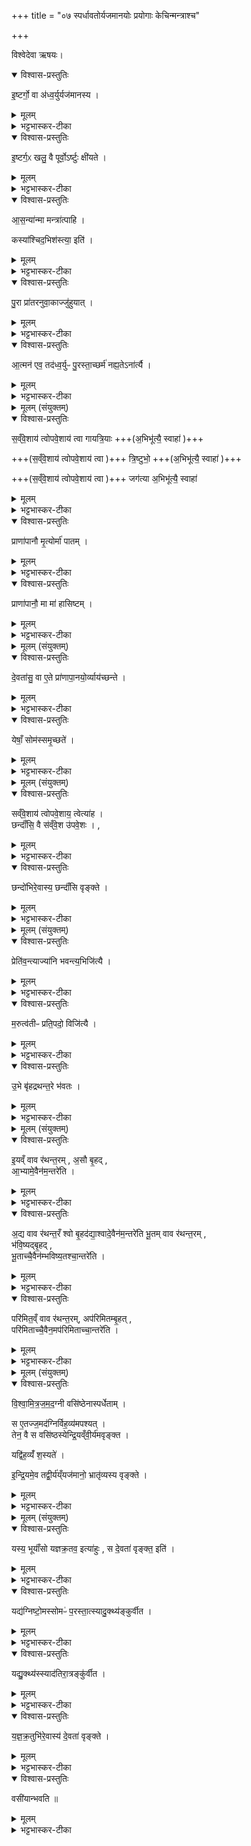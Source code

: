 +++
title = "०७ स्पर्धावतोर्यजमानयोः प्रयोगाः केचिन्मन्त्राश्च"

+++

विश्वेदेवा ऋषयः।

<details open><summary>विश्वास-प्रस्तुतिः</summary>

इ॒ष्टर्गो॒ वा अ॑ध्व॒र्युर्यज॑मानस्य ।
</details>

<details><summary>मूलम्</summary>

इ॒ष्टर्गो॒ वा अ॑ध्व॒र्युर्यज॑मानस्य ।
</details>

<details><summary>भट्टभास्कर-टीका</summary>

1इष्टर्ग इत्यादि ॥ यागेन निमित्तेनार्तेः प्रयोजयिता इष्टर्गः अध्वर्युः यजमानस्य । पृषोदरादिः । यजेरिष्टिः, ऋच्छतेरर्गः । प्रमादालस्यादिना अध्वर्योरपचारेण तन्निमित्तेन वा परापचारादिना यजमानस्यार्तिमार्छति इष्टर्गः इत्येतदुक्तं भवतीत्याचार्याः । दर्वीस्थानीय इत्येके ।
</details>

<details open><summary>विश्वास-प्रस्तुतिः</summary>

इ॒ष्टर्ग॒ᳵ खलु॒ वै पूर्वो॒ऽर्ष्टुः क्षी॑यते ।
</details>

<details><summary>मूलम्</summary>

इ॒ष्टर्ग॒ᳵ खलु॒ वै पूर्वो॒ऽर्ष्टुः क्षी॑यते ।
</details>

<details><summary>भट्टभास्कर-टीका</summary>

भवतु इष्टर्गस्य का क्षतिरिति चेदाह – इष्टर्गो हि अर्ष्टुः आर्तिं गच्छतः पूर्वः क्षीयते प्रथममेव आर्तिं गच्छति; तन्निबन्धनत्वादार्तेः । ऋच्छतेस्तुः, षकारोपजनः छान्दसः ।
</details>

<details open><summary>विश्वास-प्रस्तुतिः</summary>

आ॒स॒न्या॑न्मा मन्त्रा॑त्पाहि  ।     

कस्या॑श्चिद॒भिश॑स्त्या॒ इति॑ ।     
</details>

<details><summary>मूलम्</summary>

आ॒स॒न्या॑न्मा मन्त्रा॑त्पाहि  ।     

कस्या॑श्चिद॒भिश॑स्त्या॒ इति॑ ।     
</details>

<details><summary>भट्टभास्कर-टीका</summary>

तस्मादध्वर्युणा आत्मनश्शर्मणे यत्कर्तव्यम् । तद्विदधाति - आसन्यादिति ।
</details>

<details open><summary>विश्वास-प्रस्तुतिः</summary>

पु॒रा प्रा॑तरनुवा॒काज्जु॑हुयात् ।  
</details>

<details><summary>मूलम्</summary>

पु॒रा प्रा॑तरनुवा॒काज्जु॑हुयात् ।  
</details>

<details><summary>भट्टभास्कर-टीका</summary>

महारात्र उत्थाय पुरा पुरस्तात्प्रातरनुवाकात् आग्नीध्रीये अनेन मन्त्रेण जुहुयात् ।
</details>

<details open><summary>विश्वास-प्रस्तुतिः</summary>

आ॒त्मन॑ एव॒ तद॑ध्व॒र्युᳶ पु॒रस्ता॒च्छर्म॑ नह्य॒तेऽना॑र्त्यै ।  
</details>

<details><summary>मूलम्</summary>

आ॒त्मन॑ एव॒ तद॑ध्व॒र्युᳶ पु॒रस्ता॒च्छर्म॑ नह्य॒तेऽना॑र्त्यै ।  
</details>

<details><summary>भट्टभास्कर-टीका</summary>

ततोध्वर्युरात्मन एवार्थं पुरस्तात् शर्म सुखं आर्त्यभावं नह्यते बध्नाति करोतीत्यर्थः, तद्यजमानस्याप्यनार्त्यै भवतीति । मन्त्नार्थस्तु - आसन्यात् आस्ये भवान्मन्त्रात् अभिचारमन्त्रात् । यद्वा - शापादिस्वरूपात् । आनुपूर्व्या व्याहरणेन वा आसन्यो मन्त्रः इत्याचार्याः ।  
कस्याश्चित् कुतश्चित् अभिशस्त्या अभिशंसनात् पापात् मा पाहि । 'तादौ च' इति गतेः प्रकृतिस्वरत्वम् । आस्यशब्दस्य छान्दस आसन्भावः । अथ वै भवति यो वै छन्दोभिरभिभवति संसुन्वतोरभिभवतीति परस्परस्पर्धया कृतः संवादो विद्विषाणयोरेव एककाले यष्ट्रोः ; न पितापुत्रादीनाम् । अतः परमान्तादनुवाकस्य तद्विषया मन्त्रा ब्राह्मणानि च ॥
</details>

<details><summary>मूलम् (संयुक्तम्)</summary>

सव्ँवे॒शाय॑ त्वोपवे॒शाय॑ त्वा गायत्रि॒यास्त्रि॒ष्टुभो॒ जग॑त्या अ॒भिभू॑त्यै॒ स्वाहा
</details>

<details open><summary>विश्वास-प्रस्तुतिः</summary>

स॒व्ँवे॒शाय॑ त्वोपवे॒शाय॑ त्वा गायत्रि॒याः +++(अ॒भिभू॑त्यै॒ स्वाहा॑ )+++  

+++(स॒व्ँवे॒शाय॑ त्वोपवे॒शाय॑ त्वा )+++ त्रि॒ष्टुभो॒ +++(अ॒भिभू॑त्यै॒ स्वाहा॑ )+++

+++(स॒व्ँवे॒शाय॑ त्वोपवे॒शाय॑ त्वा )+++ जग॑त्या अ॒भिभू॑त्यै॒ स्वाहा॑
</details>

<details><summary>मूलम्</summary>

स॒व्ँवे॒शाय॑ त्वोपवे॒शाय॑ त्वा गायत्रि॒याः +++(अ॒भिभू॑त्यै॒ स्वाहा॑ )+++  

+++(स॒व्ँवे॒शाय॑ त्वोपवे॒शाय॑ त्वा )+++ त्रि॒ष्टुभो॒ +++(अ॒भिभू॑त्यै॒ स्वाहा॑ )+++

+++(स॒व्ँवे॒शाय॑ त्वोपवे॒शाय॑ त्वा )+++ जग॑त्या अ॒भिभू॑त्यै॒ स्वाहा॑
</details>

<details><summary>भट्टभास्कर-टीका</summary>

2-4तत्र संसुन्वतोर्यथा य इतरमभिभूषति स महारात्र उत्थायाग्नीध्रे तिस्रोभिभूतीर्जुहोति - संवेशाय त्वेत्यादिभिः ॥ संवेशः शयनं उपवेशः आसनम् । तदर्थं गायत्र्या अभिभूत्यै । यया गायत्र्या विश्वमभिभवति तस्यै तदर्थम् । तद्वदहमपि प्रतिपक्षमभिभूयासम् । त्वां स्वाहुतं करोमीति ।
एवं त्रिष्टुब्जगत्योरपि । उभयत्रापि 'संवेशाय त्वा' इत्यादिकमनुषज्यते । संवेशाय त्वोपवेशाय त्वा त्रिष्टुभोभिभूत्यै स्वाहा संवेशाय त्वोपवेशाय त्वा जगत्या अभिभूत्यै स्वाहा इति ॥
</details>

<details open><summary>विश्वास-प्रस्तुतिः</summary>

प्राणा॑पानौ मृ॒त्योर्मा॑ पातम् ।  
</details>

<details><summary>मूलम्</summary>

प्राणा॑पानौ मृ॒त्योर्मा॑ पातम् ।  
</details>

<details><summary>भट्टभास्कर-टीका</summary>

5-6अथ द्वे प्राणाहुती जुहोति - प्राणापानावित्यादि ॥ हे प्राणापानौ मा मृत्योः मरणात् पातं रक्षतम् ।
</details>

<details open><summary>विश्वास-प्रस्तुतिः</summary>

प्राणा॑पानौ॒ मा मा॑ हासिष्टम् ।
</details>

<details><summary>मूलम्</summary>

प्राणा॑पानौ॒ मा मा॑ हासिष्टम् ।
</details>

<details><summary>भट्टभास्कर-टीका</summary>

हे प्राणापानौ मा मा हासिष्टं त्यक्त्वा मां मा गच्छतम् । 'यमरमनमाताम्' इति सगिटौ ॥
</details>

<details><summary>मूलम् (संयुक्तम्)</summary>

दे॒वता॑सु॒ वा ए॒ते प्रा॑णापा॒नयोः॑ [20]  व्याय॑च्छन्ते॒ येषाँ॒ सोम॑स्समृ॒च्छते॑
</details>

<details open><summary>विश्वास-प्रस्तुतिः</summary>

दे॒वता॑सु॒ वा ए॒ते प्रा॑णापा॒नयो॒र्व्याय॑च्छन्ते ।  
</details>

<details><summary>मूलम्</summary>

दे॒वता॑सु॒ वा ए॒ते प्रा॑णापा॒नयो॒र्व्याय॑च्छन्ते ।  
</details>

<details><summary>भट्टभास्कर-टीका</summary>

7अनयोर्मन्त्रयोर्ब्राह्मणम् - देवतास्वित्यादि ॥ एते खलु देवतासु प्राणापानयोः प्राणापाननिमितं व्यायच्छन्ते विप्रतिपद्यन्ते ममैतौ स्यातामिति । अकर्मसंयोगेऽपि हि सप्तमी दृश्यते यथा - 'तस्यै पयसि व्यायच्छन्त' इति ।
</details>

<details open><summary>विश्वास-प्रस्तुतिः</summary>

येषाँ॒ सोम॑स्समृ॒च्छते॑ ।  
</details>

<details><summary>मूलम्</summary>

येषाँ॒ सोम॑स्समृ॒च्छते॑ ।  
</details>

<details><summary>भट्टभास्कर-टीका</summary>

येषां सोमः समृच्छते संगच्छते स्पर्धया सोमान्तरेण सह सूयते । यद्वा - समृच्छते विनश्यति सोमान्तरेण संसर्गात् । 'समो गमृच्छि' इत्यात्मनेपदम् । यमेस्तु 'आङो यमहनः' इति तस्मादनेन मन्त्रेण प्राणापानयोरात्मनो लाभं प्रार्थयतः इति भावः ॥
</details>

<details><summary>मूलम् (संयुक्तम्)</summary>

सव्ँवे॒शाय॑ त्वोपवे॒शाय॒ त्वेत्या॑ह॒ छन्दाँ॑सि॒ वै स॑व्ँवे॒श उ॑पवे॒शश्छन्दो॑भिरे॒वास्य॒ छन्दाँ॑सि वृङ्क्ते
</details>

<details open><summary>विश्वास-प्रस्तुतिः</summary>

सव्ँवे॒शाय॑ त्वोपवे॒शाय॒ त्वेत्या॑ह ।  
छन्दाँ॑सि॒ वै स॑व्ँवे॒श उ॑पवे॒शः ।  ,   
</details>

<details><summary>मूलम्</summary>

सव्ँवे॒शाय॑ त्वोपवे॒शाय॒ त्वेत्या॑ह ।  
छन्दाँ॑सि॒ वै स॑व्ँवे॒श उ॑पवे॒शः ।  ,   
</details>

<details><summary>भट्टभास्कर-टीका</summary>

8अथ संवेशायेत्यादीनामभिभूतिमन्त्राणां ब्राह्मणम् - संवेशाय त्वेत्यादि ॥ तद्धेतुत्वात्ताच्छब्द्यम् । छन्दांसि वै संवेश उपवेश इति । संवेशोपवेशहेतवः छन्दांसीत्यर्थः ।
</details>

<details open><summary>विश्वास-प्रस्तुतिः</summary>

छन्दो॑भिरे॒वास्य॒ छन्दाँ॑सि वृङ्क्ते ।  
</details>

<details><summary>मूलम्</summary>

छन्दो॑भिरे॒वास्य॒ छन्दाँ॑सि वृङ्क्ते ।  
</details>

<details><summary>भट्टभास्कर-टीका</summary>

तस्मादीदृशैश्छन्दोभिः प्रथममेवाभिभूतिहोमेन आत्मसात्कृतैः कृतकृत्यः केन चिदनभिभवनीयः सुखी सम्पन्नोयं अस्य प्रतियष्टुस्सम्बन्धीनि छन्दांसि वृङ्क्ते वर्जयति तत्सकाशादपनयति ततः सोभिभूतो भवतीति । एवमेकयाजिनः ।  
सत्रिणां तु पञ्चाभिभूतीर्विधास्यति - संवेशाय त्वोपवेशाय त्वा गायत्रियास्त्रिष्टुभो जगत्या अनुष्टुभः पङ्क्त्या अभिभूत्यै स्वाहा इति ॥
</details>

<details><summary>मूलम् (संयुक्तम्)</summary>

प्रेति॑व॒न्त्याज्या॑नि भवन्त्य॒भिजि॑त्यै म॒रुत्व॑तीᳶ प्रति॒पदो॒ विजि॑त्या उ॒भे बृ॑हद्रथन्त॒रे भ॑वतः
</details>

<details open><summary>विश्वास-प्रस्तुतिः</summary>

प्रेति॑व॒न्त्याज्या॑नि भवन्त्य॒भिजि॑त्यै ।  
</details>

<details><summary>मूलम्</summary>

प्रेति॑व॒न्त्याज्या॑नि भवन्त्य॒भिजि॑त्यै ।  
</details>

<details><summary>भट्टभास्कर-टीका</summary>

9संसुन्वतोरध्वर्यूणामुक्तम् । अथ छन्दोगानां विषय एवेदमुच्यते - प्रेतिवन्तीति ॥ प्रेतिवन्ति चैतिवन्ति चेत्याचार्याः, ब्राह्मणान्तरे दर्शनात् 'एतिवन्ति' इति । आज्यानि स्तोत्राणि प्रेतिवन्ति प्रगमनवन्ति, एतिवन्ति आगमनवन्ति च भवन्ति 'प्र वोवाजाः' , 'अग्न आ याहि' इति यथा । प्रकृष्टगत्यन्वयादभिजित्यै आभिमुख्येन जयाय भवति । यद्वा - प्रथममेव योभिजयस्तत्सिद्ध्यै भवति ।
</details>

<details open><summary>विश्वास-प्रस्तुतिः</summary>

म॒रुत्व॑तीᳶ प्रति॒पदो॒ विजि॑त्यै ।  
</details>

<details><summary>मूलम्</summary>

म॒रुत्व॑तीᳶ प्रति॒पदो॒ विजि॑त्यै ।  
</details>

<details><summary>भट्टभास्कर-टीका</summary>

मरुत्वतीरिति । आज्यानां प्रतिपादः प्रथमा ऋचः मरुत्त्वतीः मरुत्त्वत्यः मरुच्छब्दवत्यो भवन्ति यथा 'इन्द्रायेन्द्रो मरुत्त्वते' इत्याद्याः । 'तसौ मत्वर्थे' इति भत्वम् । 'वा छन्दसि' इति पूर्वसवर्णदीर्घत्वम् । 'मरुतो वै देवानामपराजितमायतनम्' इति प्रतिपत्सु मरुदन्वयः विजित्यै विशेषेण जयाय भवति । पूर्ववद्गतेः प्रकृतिस्वरत्वम् ।
</details>

<details open><summary>विश्वास-प्रस्तुतिः</summary>

उ॒भे बृ॑हद्रथन्त॒रे भ॑वतः ।
</details>

<details><summary>मूलम्</summary>

उ॒भे बृ॑हद्रथन्त॒रे भ॑वतः ।
</details>

<details><summary>भट्टभास्कर-टीका</summary>

उभे इति । उभे अपि बृहद्रथन्तरे सामनी भवतः ॥
</details>

<details><summary>मूलम् (संयुक्तम्)</summary>

इ॒यव्ँ वाव र॑थन्त॒रम॒सौ बृ॒हदा॒भ्यामे॒वैन॑म॒न्तरे॑त्य॒द्य वाव र॑थन्त॒रँ श्वो बृ॒हद॑द्या॒श्वादे॒वैन॑म॒न्तरे॑ति भू॒तम् [21]  वाव र॑थन्त॒रम्भ॑वि॒ष्यद्बृ॒हद्भू॒ताच्चै॒वैन॑म्भविष्य॒तश्चा॒न्तरे॑ति॒ परि॑मित॒व्ँ वाव र॑थन्त॒रमप॑रिमितम्बृ॒हत्परि॑मिताच्चै॒वैन॒मप॑रिमिताच्चा॒न्तरे॑ति
</details>

<details open><summary>विश्वास-प्रस्तुतिः</summary>

इ॒यव्ँ वाव र॑थन्त॒रम् , अ॒सौ बृ॒हद् ,  
आ॒भ्यामे॒वैन॑म॒न्तरे॑ति ।  
</details>

<details><summary>मूलम्</summary>

इ॒यव्ँ वाव र॑थन्त॒रम् , अ॒सौ बृ॒हद् ,  
आ॒भ्यामे॒वैन॑म॒न्तरे॑ति ।  
</details>

<details><summary>भट्टभास्कर-टीका</summary>

10अथ ते प्रशंसति - इयमित्यादि ॥ इयं पृथिवी रथन्तरं, असौ द्यौः बृहत्, तस्मादीदृशे उभे अपि सामनी गायेत् । आभ्यां द्यावापृथिवीभ्यां एनं शत्रुमन्तरेति अन्तरितं करोति आभ्यां प्रच्यावयति ।
यागनिर्वृत्तिद्वारेण द्यावापृथिव्यादीनां प्रवृत्तिहेतुत्वात् तादात्म्येन स्तुतिः । अद्याश्वादस्मादह्नः उत्तरस्मादह्नश्चेत्यर्थः ।
</details>

<details open><summary>विश्वास-प्रस्तुतिः</summary>

अ॒द्य वाव र॑थन्त॒रँ श्वो बृ॒हद॑द्या॒श्वादे॒वैन॑म॒न्तरे॑ति
भू॒तम् वाव र॑थन्त॒रम् ,  
भ॑वि॒ष्यद्बृ॒हद् ,  
भू॒ताच्चै॒वैन॑म्भविष्य॒तश्चा॒न्तरे॑ति ।  
</details>

<details><summary>मूलम्</summary>

अ॒द्य वाव र॑थन्त॒रँ श्वो बृ॒हद॑द्या॒श्वादे॒वैन॑म॒न्तरे॑ति
भू॒तम् वाव र॑थन्त॒रम् ,  
भ॑वि॒ष्यद्बृ॒हद् ,  
भू॒ताच्चै॒वैन॑म्भविष्य॒तश्चा॒न्तरे॑ति ।  
</details>

<details><summary>भट्टभास्कर-टीका</summary>

अद्य च श्वश्च अद्याश्वम् । 'अच्' इति योगविभागादच्समासान्तः, अव्ययानां भमात्रे टिलोपः, 'अन्येषामपि दृश्यते' इति पूर्वपदस्य दीर्घत्वम् ।
</details>

<details open><summary>विश्वास-प्रस्तुतिः</summary>

परि॑मित॒व्ँ वाव र॑थन्त॒रम्,  अप॑रिमितम्बृ॒हत् ,   
परि॑मिताच्चै॒वैन॒मप॑रिमिताच्चा॒न्तरे॑ति ।  
</details>

<details><summary>मूलम्</summary>

परि॑मित॒व्ँ वाव र॑थन्त॒रम्,  अप॑रिमितम्बृ॒हत् ,   
परि॑मिताच्चै॒वैन॒मप॑रिमिताच्चा॒न्तरे॑ति ।  
</details>

<details><summary>भट्टभास्कर-टीका</summary>

परिमितात् देशादेः । इति छन्दोगानाम् ॥
</details>

<details><summary>मूलम् (संयुक्तम्)</summary>

विश्वामित्रजमद॒ग्नी वसि॑ष्ठेनास्पर्धेताँ॒ स ए॒तज्ज॒मद॑ग्निर्विह॒व्य॑मपश्य॒त्तेन॒ वै स वसि॑ष्ठस्येन्द्रि॒यव्ँवी॒र्य॑मवृङ्क्त॒ यद्वि॑ह॒व्यँ॑ श॒स्यत॑ इन्द्रि॒यमे॒व तद्वी॒र्य॑य्ँयज॑मानो॒ भ्रातृ॑व्यस्य वृङ्क्ते॒
</details>

<details open><summary>विश्वास-प्रस्तुतिः</summary>

वि॒श्वा॒मि॒त्र॒ज॒म॒द॒ग्नी वसि॑ष्ठेनास्पर्धेताम् ।   

स ए॒तज्ज॒मद॑ग्निर्विह॒व्य॑मपश्यत् ।  
तेन॒ वै स वसि॑ष्ठस्येन्द्रि॒यव्ँवी॒र्य॑मवृङ्क्त ।  

यद्वि॑ह॒व्यँ॑  श॒स्यते॑ ।  

इ॒न्द्रि॒यमे॒व तद्वी॒र्य॑य्ँयज॑मानो॒ भ्रातृ॑व्यस्य वृङ्क्ते ।  
</details>

<details><summary>मूलम्</summary>

वि॒श्वा॒मि॒त्र॒ज॒म॒द॒ग्नी वसि॑ष्ठेनास्पर्धेताम् ।   

स ए॒तज्ज॒मद॑ग्निर्विह॒व्य॑मपश्यत् ।  
तेन॒ वै स वसि॑ष्ठस्येन्द्रि॒यव्ँवी॒र्य॑मवृङ्क्त ।  

यद्वि॑ह॒व्यँ॑  श॒स्यते॑ ।  

इ॒न्द्रि॒यमे॒व तद्वी॒र्य॑य्ँयज॑मानो॒ भ्रातृ॑व्यस्य वृङ्क्ते ।  
</details>

<details><summary>भट्टभास्कर-टीका</summary>

11अथ होतॄणाम् - विश्वामित्रजमदग्नी इति ॥ वीर्यनिमित्तं स्पर्धां कृतवन्तौ । तत्र जमदग्निवसिष्ठयोः स्पर्धया संसुन्वतोः जमदग्निः एतद्विहव्यं अपश्यत् अस्त्रविशेषो विहव्यम् । 'अगस्त्यस्य कयाशुभीयं शस्यम्' इत्याचार्याः, ब्राह्मणान्तरे दर्शनात् । तत्र 'सजनीयं' सजनशब्दवन्मन्त्रो भवति । विहवे साधु विहव्यम् इति । निष्केवल्ये 'इन्द्रस्य नु वीर्याणि' इत्यस्य स्थाने 'यो जात एव' इति भवति । 'कयाशुभीयं' कयाशुभाशब्दवत् मरुत्वतीये 'कया शुभा सवयसस्सनीळाः' इति । इति होतॄणाम् ॥
</details>

<details><summary>मूलम् (संयुक्तम्)</summary>

यस्य॒ भूयाँ॑सो यज्ञक्र॒तव॒ इत्या॑हु॒स्स दे॒वता॑ वृङ्क्त॒ इति॒ यद्य॑ग्निष्टो॒मस्सोमᳶ॑ प॒रस्ता॒त्स्यादु॒क्थ्य॑ङ्कुर्वीत॒ यद्यु॒क्थ्य॑स्स्याद॑तिरा॒त्रङ्कु॑र्वीत यज्ञक्र॒तुभि॑रे॒वास्य॑ दे॒वता॑ वृङ्क्ते॒ वसी॑यान्भवति ॥ [22]  
</details>

<details open><summary>विश्वास-प्रस्तुतिः</summary>

यस्य॒ भूयाँ॑सो यज्ञक्र॒तव॒ इत्या॑हुः ,
स दे॒वता॑ वृङ्क्त॒ इति॑ ।
</details>

<details><summary>मूलम्</summary>

यस्य॒ भूयाँ॑सो यज्ञक्र॒तव॒ इत्या॑हुः ,
स दे॒वता॑ वृङ्क्त॒ इति॑ ।
</details>

<details><summary>भट्टभास्कर-टीका</summary>

12यस्येत्यादि ॥ यज्ञक्रतवः सोमयागाः भूयांसो बहुतराः महत्तराः । एतदुक्तं भवति - यस्य आत्मियः क्रतुः परकीयात्क्रतोर्भूयान्भवति स भूयःक्रतुः अल्पीयःक्रतोः देवता वृङ्क्ते इत्याहुः यज्ञविदः ॥
</details>

<details open><summary>विश्वास-प्रस्तुतिः</summary>

यद्य॑ग्निष्टो॒मस्सोमᳶ॑ प॒रस्ता॒त्स्यादु॒क्थ्य॑ङ्कुर्वीत ।  
</details>

<details><summary>मूलम्</summary>

यद्य॑ग्निष्टो॒मस्सोमᳶ॑ प॒रस्ता॒त्स्यादु॒क्थ्य॑ङ्कुर्वीत ।  
</details>

<details><summary>भट्टभास्कर-टीका</summary>

13तस्माद्यदि अग्निष्टोमः सोमः परस्तात्स्यात् परत्र प्रतियष्टरि स्यात् यद्यसावग्निष्टोमं कुर्यात् स्वयमुक्थ्यं ततो भूयांसं कुर्वीत ।
</details>

<details open><summary>विश्वास-प्रस्तुतिः</summary>

यद्यु॒क्थ्य॑स्स्याद॑तिरा॒त्रङ्कु॑र्वीत ।  
</details>

<details><summary>मूलम्</summary>

यद्यु॒क्थ्य॑स्स्याद॑तिरा॒त्रङ्कु॑र्वीत ।  
</details>

<details><summary>भट्टभास्कर-टीका</summary>

अथ यद्युक्थ्यस्सोमः परस्तात्स्यात् स्वयं ततो भूयांसं अतिरार्त्रं कुर्वीत ।
</details>

<details open><summary>विश्वास-प्रस्तुतिः</summary>

य॒ज्ञ॒क्र॒तुभि॑रे॒वास्य॑ दे॒वता॑ वृङ्क्ते ।  
</details>

<details><summary>मूलम्</summary>

य॒ज्ञ॒क्र॒तुभि॑रे॒वास्य॑ दे॒वता॑ वृङ्क्ते ।  
</details>

<details><summary>भट्टभास्कर-टीका</summary>

एवं यज्ञक्रतुभिरपि कृतैरेवास्य प्रतियष्टुः देवता वृङ्क्ते ततस्स देवताभिहीनो भवति ।
</details>

<details open><summary>विश्वास-प्रस्तुतिः</summary>

वसी॑यान्भवति ॥
</details>

<details><summary>मूलम्</summary>

वसी॑यान्भवति ॥
</details>

<details><summary>भट्टभास्कर-टीका</summary>

स्वयन्तु देवतावत्तया वसीयान् भवति वसुमत्तरो भवति । 'विन्मतोर्लुक्', 'टेः' इति टिलोपः ॥
इति तृतीये प्रथमे सप्तमोनुवाकः ॥  
</details>
